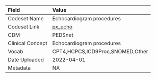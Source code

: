 |Field            |Value                            |
|:----------------|:--------------------------------|
|Codeset Name     |Echocardiogram procedures        |
|Codeset Link     |[px_echo](https://github.com/PEDSnet/Variable-Dictionary/blob/main/procedure/px_echo.csv)|
|CDM              |PEDSnet                          |
|Clinical Concept |Echocardiogram procedures        |
|Vocab            |CPT4,HCPCS,ICD9Proc,SNOMED,Other |
|Date Uploaded    |2022-04-01                       |
|Metadata         |NA                               |
